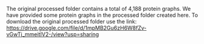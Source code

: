 
The original processed folder contains a total of 4,188 protein graphs. We have provided some protein graphs in the processed folder created here. To download the original processed folder use the link: https://drive.google.com/file/d/1mpMB2Gu6zH6W8fZv-vGwTj_mmeitIV2-/view?usp=sharing


